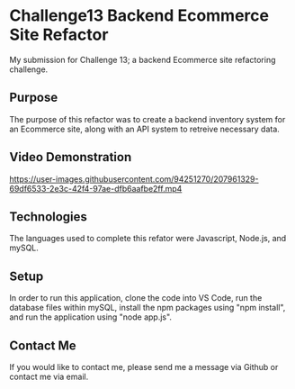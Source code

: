 # Challenge13 Backend Ecommerce Site Refactor
 My submission for Challenge 13; a backend Ecommerce site refactoring challenge.
 
 ## Purpose
 The purpose of this refactor was to create a backend inventory system for an Ecommerce site, along with an API system to retreive necessary data.
 
 ## Video Demonstration


https://user-images.githubusercontent.com/94251270/207961329-69df6533-2e3c-42f4-97ae-dfb6aafbe2ff.mp4




 
 ## Technologies
 The languages used to complete this refator were Javascript, Node.js, and mySQL.
 
 ## Setup
 In order to run this application, clone the code into VS Code, run the database files within mySQL, install the npm packages using "npm install", and run the application using "node app.js".
 
 ## Contact Me
 If you would like to contact me, please send me a message via Github or contact me via email.
